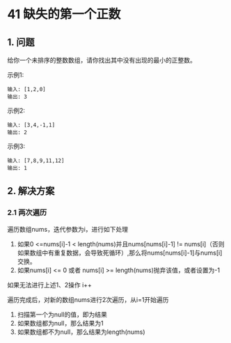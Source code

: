# 41 缺失的第一个正数

## 1. 问题

给你一个未排序的整数数组，请你找出其中没有出现的最小的正整数。

示例1:
```
输入: [1,2,0]
输出: 3
```

示例2:
```
输入: [3,4,-1,1]
输出: 2
```

示例3:
```
输入: [7,8,9,11,12]
输出: 1
```

## 2. 解决方案

### 2.1 两次遍历

遍历数组nums，迭代参数为i，进行如下处理

1. 如果0 <=nums[i]-1 < length(nums)并且nums[nums[i]-1] != nums[i]（否则如果数组中有重复数据，会导致死循环）,那么将nums[nums[i]-1]与nums[i]交换。
2. 如果nums[i] <= 0 或者 nums[i] >= length(nums)抛弃该值，或者设置为-1

如果无法进行上述1、2操作 i++

遍历完成后，对新的数组nums进行2次遍历，从i=1开始遍历
1. 扫描第一个为null的值，即为结果
2. 如果数组都为null，那么结果为1
3. 如果数组都不为null，那么结果为length(nums)


